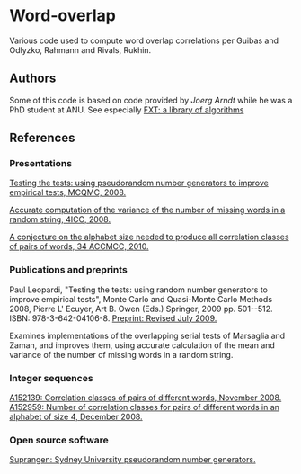# Word-overlap
Various code used to compute word overlap correlations per Guibas and Odlyzko, Rahmann and Rivals, Rukhin.

## Authors
Some of this code is based on code provided by *Joerg Arndt* while he was a PhD student at ANU.
See especially [FXT: a library of algorithms](http://www.jjj.de/fxt/) 

## References

### Presentations

[Testing the tests: using pseudorandom number generators to improve empirical tests, MCQMC, 2008.](http://sites.google.com/site/paulleopardi/MCQMC-2008-Leopardi-TestU01-talk.pdf?attredirects=0)

[Accurate computation of the variance of the number of missing words in a random string, 4ICC, 2008.](http://sites.google.com/site/paulleopardi/4ICC-2008-Leopardi-words-strings-talk.pdf?attredirects=0)

[A conjecture on the alphabet size needed to produce all correlation classes of pairs of words, 34 ACCMCC, 2010.](http://sites.google.com/site/paulleopardi/ACCMCC2010-Leopardi-words-strings-talk.pdf?attredirects=0)

### Publications and preprints

Paul Leopardi, "Testing the tests: using random number generators to improve empirical tests", 
Monte Carlo and Quasi-Monte Carlo Methods 2008, Pierre L' Ecuyer, Art B. Owen (Eds.) Springer, 2009 pp. 501--512. 
ISBN: 978-3-642-04106-8.
[Preprint: Revised July 2009.](http://sites.google.com/site/paulleopardi/Leopardi-TestU01-paper-final.pdf?attredirects=0)

Examines implementations of the overlapping serial tests of Marsaglia and Zaman, and improves them, 
using accurate calculation of the mean and variance of the number of missing words in a random string.

### Integer sequences

[A152139: Correlation classes of pairs of different words, November 2008.](http://oeis.org/A152139)
[A152959: Number of correlation classes for pairs of different words in an alphabet of size 4, December 2008.](http://oeis.org/A152959)

### Open source software

[Suprangen: Sydney University pseudorandom number generators.](http://suprangen.sourceforge.net/)

